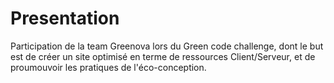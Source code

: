 Presentation
============

Participation de la team Greenova lors du Green code challenge, dont le but est de créer un site optimisé en terme de ressources Client/Serveur, et de proumouvoir les pratiques de l'éco-conception.